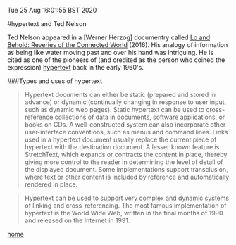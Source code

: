 Tue 25 Aug 16:01:55 BST 2020

#hypertext and Ted Nelson 

Ted Nelson appeared in a [Werner Herzog] documentry called [Lo and Behold: Reveries of the Connected World](https://www.imdb.com/title/tt5275828/?ref_=nm_flmg_dr_8) (2016). His analogy of information as being like water moving past and over his hand was intriguing. He is cited as one of the pioneers of (and credited as the person who coined the expression) [hypertext](https://en.wikipedia.org/wiki/Hypertext) back in the early 1960's.

###Types and uses of hypertext



> Hypertext documents can either be static (prepared and stored in advance) or dynamic (continually changing in response to user input, such as dynamic web pages). Static hypertext can be used to cross-reference collections of data in documents, software applications, or books on CDs. A well-constructed system can also incorporate other user-interface conventions, such as menus and command lines. Links used in a hypertext document usually replace the current piece of hypertext with the destination document. A lesser known feature is StretchText, which expands or contracts the content in place, thereby giving more control to the reader in determining the level of detail of the displayed document. Some implementations support transclusion, where text or other content is included by reference and automatically rendered in place.



> Hypertext can be used to support very complex and dynamic systems of linking and cross-referencing. The most famous implementation of hypertext is the World Wide Web, written in the final months of 1990 and released on the Internet in 1991. 

[home](/home/pi/Documents/notes-index.md)